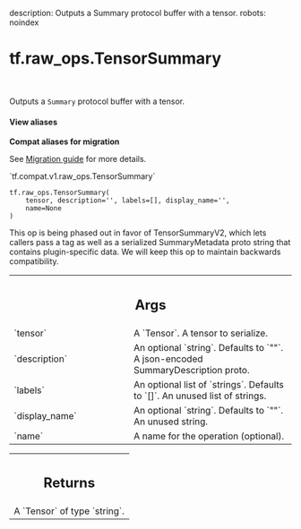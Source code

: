 description: Outputs a Summary protocol buffer with a tensor.
robots: noindex

# tf.raw_ops.TensorSummary

<!-- Insert buttons and diff -->

<table class="tfo-notebook-buttons tfo-api nocontent" align="left">

</table>



Outputs a `Summary` protocol buffer with a tensor.

<section class="expandable">
  <h4 class="showalways">View aliases</h4>
  <p>
<b>Compat aliases for migration</b>
<p>See
<a href="https://www.tensorflow.org/guide/migrate">Migration guide</a> for
more details.</p>
<p>`tf.compat.v1.raw_ops.TensorSummary`</p>
</p>
</section>

<pre class="devsite-click-to-copy prettyprint lang-py tfo-signature-link">
<code>tf.raw_ops.TensorSummary(
    tensor, description=&#x27;&#x27;, labels=[], display_name=&#x27;&#x27;,
    name=None
)
</code></pre>



<!-- Placeholder for "Used in" -->

This op is being phased out in favor of TensorSummaryV2, which lets callers pass
a tag as well as a serialized SummaryMetadata proto string that contains
plugin-specific data. We will keep this op to maintain backwards compatibility.

<!-- Tabular view -->
 <table class="responsive fixed orange">
<colgroup><col width="214px"><col></colgroup>
<tr><th colspan="2"><h2 class="add-link">Args</h2></th></tr>

<tr>
<td>
`tensor`
</td>
<td>
A `Tensor`. A tensor to serialize.
</td>
</tr><tr>
<td>
`description`
</td>
<td>
An optional `string`. Defaults to `""`.
A json-encoded SummaryDescription proto.
</td>
</tr><tr>
<td>
`labels`
</td>
<td>
An optional list of `strings`. Defaults to `[]`.
An unused list of strings.
</td>
</tr><tr>
<td>
`display_name`
</td>
<td>
An optional `string`. Defaults to `""`. An unused string.
</td>
</tr><tr>
<td>
`name`
</td>
<td>
A name for the operation (optional).
</td>
</tr>
</table>



<!-- Tabular view -->
 <table class="responsive fixed orange">
<colgroup><col width="214px"><col></colgroup>
<tr><th colspan="2"><h2 class="add-link">Returns</h2></th></tr>
<tr class="alt">
<td colspan="2">
A `Tensor` of type `string`.
</td>
</tr>

</table>

